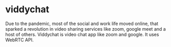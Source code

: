 # viddychat
Due to the pandemic, most of the social and work life moved online, that sparked a revolution in video sharing services like zoom, google meet and a host of others. Viddychat is video chat app like zoom and google. It uses WebRTC API.
